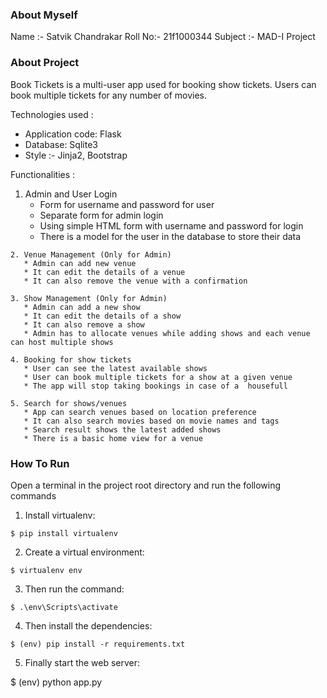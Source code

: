 ### About Myself

Name :- Satvik Chandrakar
Roll No:- 21f1000344
Subject :- MAD-I Project

### About Project 

Book Tickets is a multi-user app used for booking show tickets. Users can book multiple tickets for any number of movies.

Technologies used :
  - Application code: Flask 
  - Database: Sqlite3 
  - Style :- Jinja2, Bootstrap

Functionalities : 

   1. Admin and User Login 
       * Form for username and password for user
       * Separate form for admin login
       * Using simple HTML form with username and password for login 
       * There is a model for the user in the database to store their data
  
    2. Venue Management (Only for Admin)
       * Admin can add new venue
       * It can edit the details of a venue 
       * It can also remove the venue with a confirmation 
       
    3. Show Management (Only for Admin)
       * Admin can add a new show
       * It can edit the details of a show
       * It can also remove a show
       * Admin has to allocate venues while adding shows and each venue can host multiple shows
       
    4. Booking for show tickets 
       * User can see the latest available shows
       * User can book multiple tickets for a show at a given venue
       * The app will stop taking bookings in case of a  housefull

    5. Search for shows/venues
       * App can search venues based on location preference
       * It can also search movies based on movie names and tags 
       * Search result shows the latest added shows
       * There is a basic home view for a venue 
  

### How To Run 

Open a terminal in the project root directory and run the following commands

1. Install virtualenv:
```
$ pip install virtualenv
```

2. Create a virtual environment:
```
$ virtualenv env
```

3. Then run the command:
```
$ .\env\Scripts\activate
```

4. Then install the dependencies:
```
$ (env) pip install -r requirements.txt
```


5. Finally start the web server:

$ (env) python app.py
